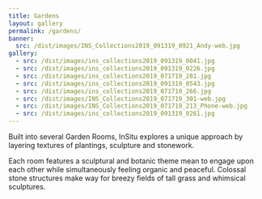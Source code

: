 ```yaml
---
title: Gardens
layout: gallery
permalink: /gardens/
banner:
  src: /dist/images/INS_Collections2019_091319_0921_Andy-web.jpg
gallery:
  - src: /dist/images/ins_collections2019_091319_0041.jpg
  - src: /dist/images/ins_collections2019_091319_0226.jpg
  - src: /dist/images/ins_collections2019_071719_281.jpg
  - src: /dist/images/ins_collections2019_091319_0543.jpg
  - src: /dist/images/ins_collections2019_071719_266.jpg
  - src: /dist/images/INS_Collections2019_071719_301-web.jpg
  - src: /dist/images/INS_Collections2019_071719_213_Phone-web.jpg
  - src: /dist/images/ins_collections2019_091319_0261.jpg
---
```

Built into several Garden Rooms, InSitu explores a unique approach by layering textures of plantings, sculpture and stonework. 

Each room features a sculptural and botanic theme mean to engage upon each other while simultaneously feeling organic and peaceful.  Colossal stone structures make way for breezy fields of tall grass and whimsical sculptures.
